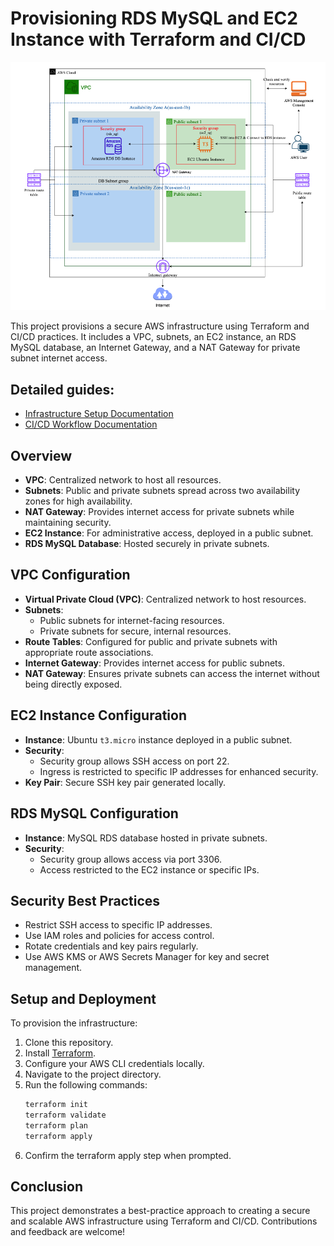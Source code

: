 # Provisioning RDS MySQL and EC2 Instance with Terraform and CI/CD

![MYSQLRDS](./arc-diagram.png)

This project provisions a secure AWS infrastructure using Terraform and CI/CD practices. It includes a VPC, subnets, an EC2 instance, an RDS MySQL database, an Internet Gateway, and a NAT Gateway for private subnet internet access.

## Detailed guides:

- [Infrastructure Setup Documentation](https://medium.com/@ayolowo9/provisioning-mysql-rds-database-and-ec2-instance-using-terraform-4ed8a42f84e9)
- [CI/CD Workflow Documentation](https://medium.com/@ayolowo9/using-github-actions-to-deploy-terraform-configuration-to-aws-a-ci-cd-workflow-fff3b420ee62)

## Overview

- **VPC**: Centralized network to host all resources.
- **Subnets**: Public and private subnets spread across two availability zones for high availability.
- **NAT Gateway**: Provides internet access for private subnets while maintaining security.
- **EC2 Instance**: For administrative access, deployed in a public subnet.
- **RDS MySQL Database**: Hosted securely in private subnets.

## VPC Configuration

- **Virtual Private Cloud (VPC)**: Centralized network to host resources.
- **Subnets**:
  - Public subnets for internet-facing resources.
  - Private subnets for secure, internal resources.
- **Route Tables**: Configured for public and private subnets with appropriate route associations.
- **Internet Gateway**: Provides internet access for public subnets.
- **NAT Gateway**: Ensures private subnets can access the internet without being directly exposed.

## EC2 Instance Configuration

- **Instance**: Ubuntu `t3.micro` instance deployed in a public subnet.
- **Security**:
  - Security group allows SSH access on port 22.
  - Ingress is restricted to specific IP addresses for enhanced security.
- **Key Pair**: Secure SSH key pair generated locally.

## RDS MySQL Configuration

- **Instance**: MySQL RDS database hosted in private subnets.
- **Security**:
  - Security group allows access via port 3306.
  - Access restricted to the EC2 instance or specific IPs.

## Security Best Practices

- Restrict SSH access to specific IP addresses.
- Use IAM roles and policies for access control.
- Rotate credentials and key pairs regularly.
- Use AWS KMS or AWS Secrets Manager for key and secret management.

## Setup and Deployment

To provision the infrastructure:

1. Clone this repository.
2. Install [Terraform](https://developer.hashicorp.com/terraform/downloads).
3. Configure your AWS CLI credentials locally.
4. Navigate to the project directory.
5. Run the following commands:
   ```bash
   terraform init
   terraform validate
   terraform plan
   terraform apply
   ```
6. Confirm the terraform apply step when prompted.

## Conclusion

This project demonstrates a best-practice approach to creating a secure and scalable AWS infrastructure using Terraform and CI/CD. Contributions and feedback are welcome!
